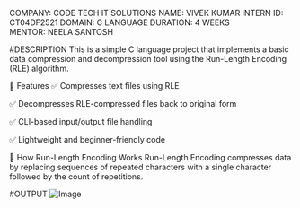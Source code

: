 COMPANY: CODE TECH IT SOLUTIONS
NAME: VIVEK KUMAR 
INTERN ID: CT04DF2521
DOMAIN: C LANGUAGE 
DURATION: 4 WEEKS
MENTOR: NEELA SANTOSH

#DESCRIPTION
This is a simple C language project that implements a basic data compression and decompression tool using the Run-Length Encoding (RLE) algorithm.

📌 Features
✅ Compresses text files using RLE

✅ Decompresses RLE-compressed files back to original form

✅ CLI-based input/output file handling

✅ Lightweight and beginner-friendly code

🧠 How Run-Length Encoding Works
Run-Length Encoding compresses data by replacing sequences of repeated characters with a single character followed by the count of repetitions.

#OUTPUT
![Image](https://github.com/user-attachments/assets/977ea9c8-9c01-4326-b397-0b5290ab68a1)

